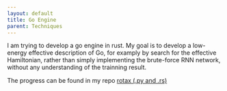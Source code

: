 ```yaml
---
layout: default
title: Go Engine
parent: Techniques
---
```


I am trying to develop a go engine in rust. My goal is to develop a low-energy effective description of Go, for examply by search for the effective Hamiltonian, rather than simply implementing the brute-force RNN network, without any understanding of the trainning result.

The progress can be found in my repo [rotax (.py and .rs)](https://github.com/xiaodong-hu/rotax)
